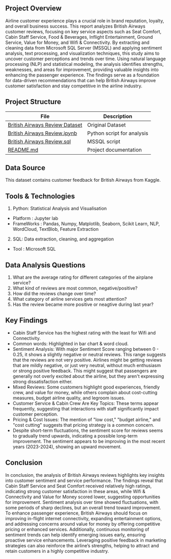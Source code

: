 ## Project Overview
Airline customer experience plays a crucial role in brand reputation, loyalty, and overall business success. This report analyzes British Airways customer reviews, focusing on key service aspects such as Seat Comfort, Cabin Staff Service, Food & Beverages, Inflight Entertainment, Ground Service, Value for Money, and Wifi & Connectivity. By extracting and cleaning data from Microsoft SQL Server (MSSQL) and applying sentiment analysis, text processing, and visualization techniques, this study aims to uncover customer perceptions and trends over time. Using natural language processing (NLP) and statistical modeling, the analysis identifies strengths, weaknesses, and areas for improvement, providing valuable insights into enhancing the passenger experience. The findings serve as a foundation for data-driven recommendations that can help British Airways improve customer satisfaction and stay competitive in the airline industry.

## Project Structure

| File                       | Description                                      |
|----------------------------|--------------------------------------------------|
| [British Airways Review Dataset](https://github.com/ParikshitaJain/PortfolioProjects/blob/b9bba1a2914024fe7ab189e688a6b8cc096f5456/3.%20British%20Airways%20Reviews%20Analysis/british_airways_review.xlsx) | Original Dataset|
| [British Airways Review.ipynb](https://github.com/ParikshitaJain/PortfolioProjects/blob/341d6ce010ba0672dc9b46b211d03e62cb6da22f/3.%20British%20Airways%20Reviews%20Analysis/Reviews%20analysis.ipynb) |Python script for analysis|
| [British Airways Review.sql](https://github.com/ParikshitaJain/PortfolioProjects/blob/341d6ce010ba0672dc9b46b211d03e62cb6da22f/3.%20British%20Airways%20Reviews%20Analysis/Reviews%20database%20cleaned.sql)| MSSQL script|
|[README.md](https://github.com/ParikshitaJain/PortfolioProjects/blob/341d6ce010ba0672dc9b46b211d03e62cb6da22f/3.%20British%20Airways%20Reviews%20Analysis/README.md)| Project documentation          |

## Data Source
This dataset contains customer feedback for British Airways from Kaggle.

## Tools & Technologies
1. Python: Statistical Analysis and Visualisation
  - Platform : Jupyter lab
  -	FrameWorks : Pandas, Numpy, Matplotlib, Seaborn, Scikit Learn, NLP, WordCloud, TextBlob, Feature Extraction

2. SQL: Data extraction, cleaning, and aggregation
  - Tool : Microsoft SQL

## Data Analysis Questions
1. What are the average rating for different categories of the airplane service?
2. What kind of reviews are most common, negative/positive? 
3. How did the reviews change over time?
4. What category of airline services gets most attention?
5. Has the review became more positive or neagtive during last year? 

## Key Findings
- Cabin Staff Service has the highest rating with the least for Wifi and Connectivity.
- Common words: Highlighted in bar chart & word cloud.
- Sentiment Analysis: With major Sentiment Score ranging between 0 - 0.25, it shows a slightly negative or neutral reviews. This range suggests that the reviews are not very positive. 
  Airlines might be getting reviews that are mildly negative, or just very neutral, without much enthusiasm or strong positive feedback.
  This might suggest that passengers are generally not overly excited about the airline, but they aren't expressing strong dissatisfaction either.
- Mixed Reviews: Some customers highlight good experiences, friendly crew, and value for money, while others complain about cost-cutting measures, budget airline quality, and legroom issues.
- Customer Service & Cabin Crew Are Key Topics: These terms appear frequently, suggesting that interactions with staff significantly impact customer perception.
- Pricing & Cost Issues: The mention of "low cost," "budget airline," and "cost cutting" suggests that pricing strategy is a common concern.
- Despite short-term fluctuations, the sentiment score for reviews seems to gradually trend upwards, indicating a possible long-term improvement.
  The sentiment appears to be improving in the most recent years (2023-2024), showing an upward movement.
## Conclusion

In conclusion, the analysis of British Airways reviews highlights key insights into customer sentiment and service performance. The findings reveal that Cabin Staff Service and Seat Comfort received relatively high ratings, indicating strong customer satisfaction in these areas, while Wifi & Connectivity and Value for Money scored lower, suggesting opportunities for improvement. Sentiment analysis over time showed fluctuations, with some periods of sharp declines, but an overall trend toward improvement. To enhance passenger experience, British Airways should focus on improving in-flight internet connectivity, expanding entertainment options, and addressing concerns around value for money by offering competitive pricing or enhanced services. Additionally, continuous monitoring of sentiment trends can help identify emerging issues early, ensuring proactive service enhancements. Leveraging positive feedback in marketing strategies can also reinforce the airline’s strengths, helping to attract and retain customers in a highly competitive industry. 


